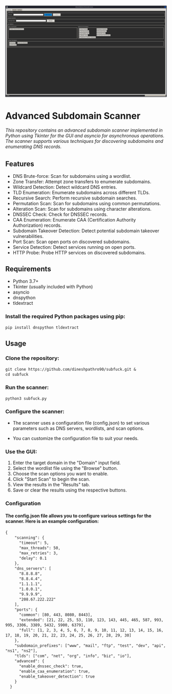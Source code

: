 ![This is an alt text.](https://github.com/dineshpathro90/subfuck/blob/main/Screenshot.png "This is a sample image.")


# Advanced Subdomain Scanner

###### This repository contains an advanced subdomain scanner implemented in Python using Tkinter for the GUI and asyncio for asynchronous operations. The scanner supports various techniques for discovering subdomains and enumerating DNS records.

## Features

* DNS Brute-force: Scan for subdomains using a wordlist.
* Zone Transfer: Attempt zone transfers to enumerate subdomains.
* Wildcard Detection: Detect wildcard DNS entries.
* TLD Enumeration: Enumerate subdomains across different TLDs.
* Recursive Search: Perform recursive subdomain searches.
* Permutation Scan: Scan for subdomains using common permutations.
* Alteration Scan: Scan for subdomains using character alterations.
* DNSSEC Check: Check for DNSSEC records.
* CAA Enumeration: Enumerate CAA (Certification Authority Authorization) records.
* Subdomain Takeover Detection: Detect potential subdomain takeover vulnerabilities.
* Port Scan: Scan open ports on discovered subdomains.
* Service Detection: Detect services running on open ports.
* HTTP Probe: Probe HTTP services on discovered subdomains.


## Requirements

* Python 3.7+
* Tkinter (usually included with Python)
* asyncio
* dnspython
* tldextract

### Install the required Python packages using pip:

```
pip install dnspython tldextract
```

## Usage

### Clone the repository:

```
git clone https://github.com/dineshpathro90/subfuck.git &
cd subfuck
```
### Run the scanner:

```
python3 subfuck.py
```

### Configure the scanner:

* The scanner uses a configuration file (config.json) to set various parameters such as DNS servers, wordlists, and scan options.

* You can customize the configuration file to suit your needs.

### Use the GUI:

1. Enter the target domain in the "Domain" input field.
2. Select the wordlist file using the "Browse" button.
3. Choose the scan options you want to enable.
4. Click "Start Scan" to begin the scan.
5. View the results in the "Results" tab.
6. Save or clear the results using the respective buttons.

### Configuration

#### The config.json file allows you to configure various settings for the scanner. Here is an example configuration:

```
{
    "scanning": {
      "timeout": 5,
      "max_threads": 50,
      "max_retries": 3,
      "delay": 0.1
    },
    "dns_servers": [
      "8.8.8.8",
      "8.8.4.4",
      "1.1.1.1",
      "1.0.0.1",
      "9.9.9.9",
      "208.67.222.222"
    ],
    "ports": {
      "common": [80, 443, 8080, 8443],
      "extended": [21, 22, 25, 53, 110, 123, 143, 445, 465, 587, 993, 995, 3306, 3389, 5432, 5900, 6379],
      "full": [1, 2, 3, 4, 5, 6, 7, 8, 9, 10, 11, 12, 13, 14, 15, 16, 17, 18, 19, 20, 21, 22, 23, 24, 25, 26, 27, 28, 29, 30]
    },
    "subdomain_prefixes": ["www", "mail", "ftp", "test", "dev", "api", "ns1", "ns2"],
    "tlds": ["com", "net", "org", "info", "biz", "io"],
    "advanced": {
      "enable_dnssec_check": true,
      "enable_caa_enumeration": true,
      "enable_takeover_detection": true
    }
  }
  
```

